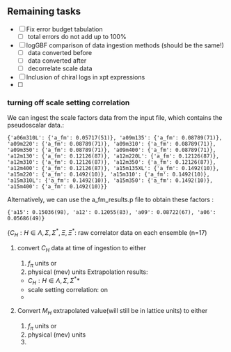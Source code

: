 ## Remaining tasks ##

- [ ] Fix error budget tabulation 
	- [ ] total errors do not add up to 100%
- [ ] logGBF comparison of data ingestion methods (should be the same!)
	- [ ] data converted before 
	- [ ] data converted after 
	- [ ] decorrelate scale data 
- [ ] Inclusion of chiral logs in xpt expressions 
- [ ] 


### turning off scale setting correlation ###

We can ingest the scale factors data from the input file, which contains the pseudoscalar data.: 
```
{'a06m310L': {'a_fm': 0.05717(51)}, 'a09m135': {'a_fm': 0.08789(71)}, 'a09m220': {'a_fm': 0.08789(71)}, 'a09m310': {'a_fm': 0.08789(71)}, 'a09m350': {'a_fm': 0.08789(71)}, 'a09m400': {'a_fm': 0.08789(71)}, 'a12m130': {'a_fm': 0.12126(87)}, 'a12m220L': {'a_fm': 0.12126(87)}, 'a12m310': {'a_fm': 0.12126(87)}, 'a12m350': {'a_fm': 0.12126(87)}, 'a12m400': {'a_fm': 0.12126(87)}, 'a15m135XL': {'a_fm': 0.1492(10)}, 'a15m220': {'a_fm': 0.1492(10)}, 'a15m310': {'a_fm': 0.1492(10)}, 'a15m310L': {'a_fm': 0.1492(10)}, 'a15m350': {'a_fm': 0.1492(10)}, 'a15m400': {'a_fm': 0.1492(10)}}
```

Alternatively, we can use the a_fm_results.p file to obtain these factors : 
```
{'a15': 0.15036(98), 'a12': 0.12055(83), 'a09': 0.08722(67), 'a06': 0.05686(49)}
```

{$C_H : H \in {\Lambda,\Sigma,\Sigma^*,\Xi,\Xi^*}$: raw correlator data on each ensemble (n=17)
1. convert $C_H$  data at time of ingestion to either
	1. $f_{\pi}$ units or 
	2. physical (mev) units
	Extrapolation results:
	- $C_H : H \in {\Lambda,\Sigma,\Sigma^*}*$ 
	- scale setting correlation: on 
	- 
	
2. Convert $M_H$ extrapolated value(will still be in lattice units) to either 
	1. $f_{\pi}$ units or 
	2. physical (mev) units 
	3. 

